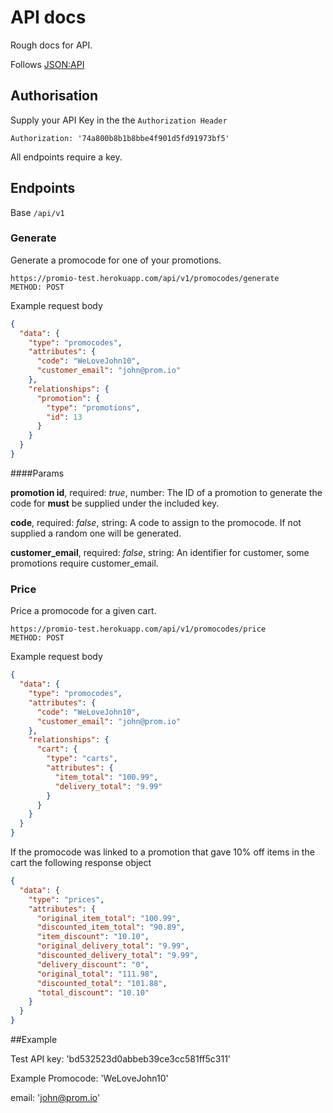 # API docs

Rough docs for API.

Follows [JSON:API](http://jsonapi.org/)

## Authorisation

Supply your API Key in the the `Authorization Header`

```
Authorization: '74a800b8b1b8bbe4f901d5fd91973bf5'
```

All endpoints require a key.

## Endpoints

Base `/api/v1`

### Generate

Generate a promocode for one of your promotions.

```
https://promio-test.herokuapp.com/api/v1/promocodes/generate
METHOD: POST
```
Example request body
```json
{
  "data": {
    "type": "promocodes",
    "attributes": {
      "code": "WeLoveJohn10",
      "customer_email": "john@prom.io"
    },
    "relationships": {
      "promotion": {
        "type": "promotions",
        "id": 13
      }
    }
  }
}
```

####Params

**promotion id**, required: *true*, number: The ID of a promotion to generate the code for **must** be supplied under the 
included key.

**code**, required: *false*, string: A code to assign to the promocode. If not supplied a random one will be generated.

**customer_email**, required: *false*, string: An identifier for customer, some promotions require customer_email.


### Price

Price a promocode for a given cart.

```
https://promio-test.herokuapp.com/api/v1/promocodes/price
METHOD: POST
```
Example request body
```json
{
  "data": {
    "type": "promocodes",
    "attributes": {
      "code": "WeLoveJohn10",
      "customer_email": "john@prom.io"
    },
    "relationships": {
      "cart": {
        "type": "carts",
        "attributes": {
          "item_total": "100.99",
          "delivery_total": "9.99"
        }
      }
    }
  }
}
```
If the promocode was linked to a promotion that gave 10% off items in the cart the following response object
```json
{
  "data": {
    "type": "prices",
    "attributes": {
      "original_item_total": "100.99",
      "discounted_item_total": "90.89",
      "item_discount": "10.10",
      "original_delivery_total": "9.99",
      "discounted_delivery_total": "9.99",
      "delivery_discount": "0",
      "original_total": "111.98",
      "discounted_total": "101.88",
      "total_discount": "10.10"
    }
  }
}
```


##Example

Test API key: 'bd532523d0abbeb39ce3cc581ff5c311'

Example Promocode: 'WeLoveJohn10'

email: 'john@prom.io'
